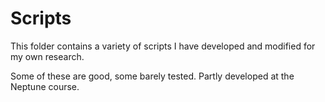 # Scripts

This folder contains a variety of scripts I have developed and modified for my own research.

Some of these are good, some barely tested. Partly developed at the Neptune course.
